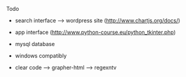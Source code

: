 Todo

* search interface
	--> wordpress site (http://www.chartjs.org/docs/)

* app interface (http://www.python-course.eu/python_tkinter.php)
	
* mysql database

* windows compatibly

* clear code
	--> grapher-html
	--> regexntv